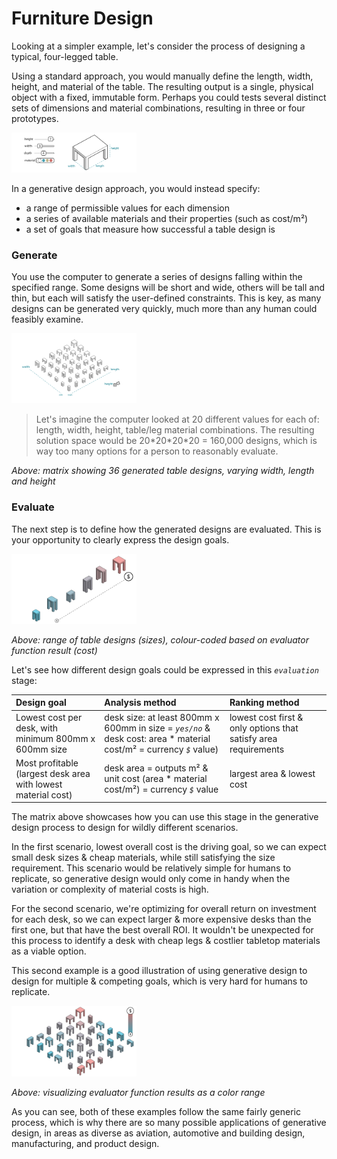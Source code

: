 # Furniture Design

Looking at a simpler example, let's consider the process of designing a typical, four-legged table.

Using a standard approach, you would manually define the length, width, height, and material of the table. The resulting output is a single, physical object with a fixed, immutable form. Perhaps you could tests several distinct sets of dimensions and material combinations, resulting in three or four prototypes.

<img src="../../../assets/intro/furn1.png" style="width:200px;"/>

In a generative design approach, you would instead specify:

* a range of permissible values for each dimension
* a series of available materials and their properties \(such as cost/m²\)
* a set of goals that measure how successful a table design is

### Generate

You use the computer to generate a series of designs falling within the specified range. Some designs will be short and wide, others will be tall and thin, but each will satisfy the user-defined constraints. This is key, as many designs can be generated very quickly, much more than any human could feasibly examine.

<img src="../../../assets/intro/furn2.png" style="width:200px;"/>

> Let's imagine the computer looked at 20 different values for each of: length, width, height, table/leg material combinations. The resulting solution space would be 20\*20\*20\*20 = 160,000 designs, which is way too many options for a person to reasonably evaluate.

_Above: matrix showing 36 generated table designs, varying width, length and height_

### Evaluate

The next step is to define how the generated designs are evaluated. This is your opportunity to clearly express the design goals.

<img src="../../../assets/intro/furn3.jpg" style="width:200px;"/>

_Above: range of table designs \(sizes\), colour-coded based on evaluator function result \(cost\)_

Let's see how different design goals could be expressed in this _`evaluation`_ stage:

| Design goal | Analysis method | Ranking method |
| :--- | :--- | :--- |
| Lowest cost per desk, with minimum 800mm x 600mm size | desk size: at least 800mm x 600mm in size = _`yes/no`_   &  desk cost: area \* material cost/m² = currency _`$`_ value\) | lowest cost first & only options that satisfy area requirements |
| Most profitable  \(largest desk area with lowest material cost\) | desk area = outputs m²  &  unit cost \(area \* material cost/m²\) = currency _`$`_ value | largest area & lowest cost |

The matrix above showcases how you can use this stage in the generative design process to design for wildly different scenarios.

In the first scenario, lowest overall cost is the driving goal, so we can expect small desk sizes & cheap materials, while still satisfying the size requirement. This scenario would be relatively simple for humans to replicate, so generative design would only come in handy when the variation or complexity of material costs is high.

For the second scenario, we're optimizing for overall return on investment for each desk, so we can expect larger & more expensive desks than the first one, but that have the best overall ROI. It wouldn't be unexpected for this process to identify a desk with cheap legs & costlier tabletop materials as a viable option.

This second example is a good illustration of using generative design to design for multiple & competing goals, which is very hard for humans to replicate.

<img src="../../../assets/intro/furn4.jpg" style="width:200px;"/>

_Above: visualizing evaluator function results as a color range_

As you can see, both of these examples follow the same fairly generic process, which is why there are so many possible applications of generative design, in areas as diverse as aviation, automotive and building design, manufacturing, and product design.